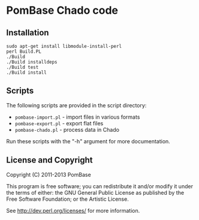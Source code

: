 PomBase Chado code
==================

Installation
------------

    sudo apt-get install libmodule-install-perl
	perl Build.PL
	./Build
	./Build installdeps
	./Build test
	./Build install


Scripts
-------

The following scripts are provided in the script directory:

  - `pombase-import.pl`  - import files in various formats
  - `pombase-export.pl`  - export flat files
  - `pombase-chado.pl`   - process data in Chado

Run these scripts with the "-h" argument for more documentation.


License and Copyright
---------------------

Copyright (C) 2011-2013 PomBase

This program is free software; you can redistribute it and/or modify it
under the terms of either: the GNU General Public License as published
by the Free Software Foundation; or the Artistic License.

See http://dev.perl.org/licenses/ for more information.

